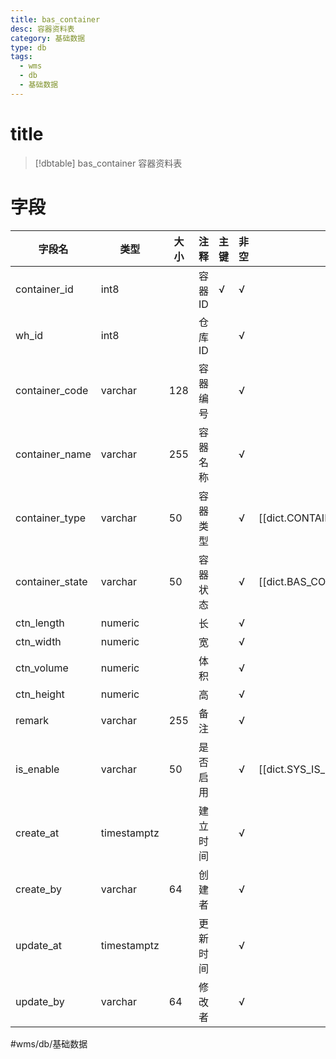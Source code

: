 ```yaml
---
title: bas_container
desc: 容器资料表
category: 基础数据
type: db
tags:
  - wms
  - db
  - 基础数据
---
```


# title
>[!dbtable] bas_container
> 容器资料表

# 字段
| 字段名 | 类型 | 大小 | 注释 | 主键 | 非空 | 关联 |
| --- | --- | --- | --- | --- | --- | --- |
| container_id | int8 |  | 容器ID | √ | √ |  |
| wh_id | int8 |  | 仓库ID |  | √ |  |
| container_code | varchar | 128 | 容器编号 |  | √ |  |
| container_name | varchar | 255 | 容器名称 |  | √ |  |
| container_type | varchar | 50 | 容器类型 |  | √ | [[dict.CONTAINER_TYPE]] |
| container_state | varchar | 50 | 容器状态 |  | √ | [[dict.BAS_CONTAINER_STATE]] |
| ctn_length | numeric |  | 长 |  | √ |  |
| ctn_width | numeric |  | 宽 |  | √ |  |
| ctn_volume | numeric |  | 体积 |  | √ |  |
| ctn_height | numeric |  | 高 |  | √ |  |
| remark | varchar | 255 | 备注 |  | √ |  |
| is_enable | varchar | 50 | 是否启用 |  | √ | [[dict.SYS_IS_ENABLE]] |
| create_at | timestamptz |  | 建立时间 |  | √ |  |
| create_by | varchar | 64 | 创建者 |  | √ |  |
| update_at | timestamptz |  | 更新时间 |  | √ |  |
| update_by | varchar | 64 | 修改者 |  | √ |  |
#wms/db/基础数据
